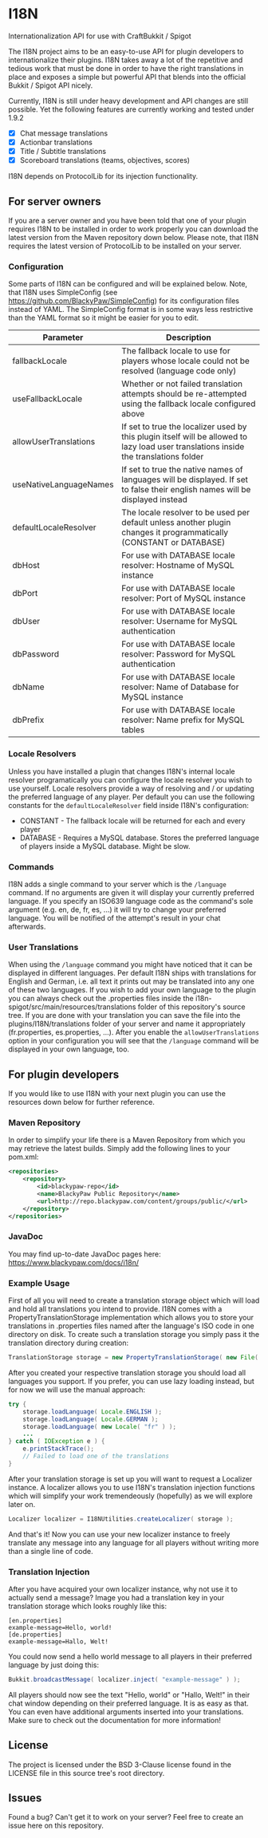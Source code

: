 # I18N
Internationalization API for use with CraftBukkit / Spigot

The I18N project aims to be an easy-to-use API for plugin developers to internationalize their plugins.
I18N takes away a lot of the repetitive and tedious work that must be done in order to have the right
translations in place and exposes a simple but powerful API that blends into the official Bukkit / Spigot
API nicely.

Currently, I18N is still under heavy development and API changes are still possible. Yet the following
features are currently working and tested under 1.9.2

- [x] Chat message translations
- [x] Actionbar translations
- [x] Title / Subtitle translations
- [x] Scoreboard translations (teams, objectives, scores)

I18N depends on ProtocolLib for its injection functionality.

## For server owners

If you are a server owner and you have been told that one of your plugin requires I18N to be installed in
order to work properly you can download the latest version from the Maven repository down below. Please note,
that I18N requires the latest version of ProtocolLib to be installed on your server.

### Configuration

Some parts of I18N can be configured and will be explained below. Note, that I18N uses SimpleConfig (see
https://github.com/BlackyPaw/SimpleConfig) for its configuration files instead of YAML. The SimpleConfig
format is in some ways less restrictive than the YAML format so it might be easier for you to edit.

Parameter				  	| Description
--------------------------- | ---------------------------
fallbackLocale				| The fallback locale to use for players whose locale could not be resolved (language code only)
useFallbackLocale			| Whether or not failed translation attempts should be re-attempted using the fallback locale configured above
allowUserTranslations		| If set to true the localizer used by this plugin itself will be allowed to lazy load user translations inside the translations folder
useNativeLanguageNames		| If set to true the native names of languages will be displayed. If set to false their english names will be displayed instead
defaultLocaleResolver		| The locale resolver to be used per default unless another plugin changes it programmatically (CONSTANT or DATABASE)
dbHost						| For use with DATABASE locale resolver: Hostname of MySQL instance
dbPort						| For use with DATABASE locale resolver: Port of MySQL instance
dbUser						| For use with DATABASE locale resolver: Username for MySQL authentication
dbPassword					| For use with DATABASE locale resolver: Password for MySQL authentication
dbName						| For use with DATABASE locale resolver: Name of Database for MySQL instance
dbPrefix					| For use with DATABASE locale resolver: Name prefix for MySQL tables

### Locale Resolvers

Unless you have installed a plugin that changes I18N's internal locale resolver programatically you can
configure the locale resolver you wish to use yourself. Locale resolvers provide a way of resolving and
/ or updating the preferred language of any player. Per default you can use the following constants for
the `defaultLocaleResolver` field inside I18N's configuration:

* CONSTANT - The fallback locale will be returned for each and every player
* DATABASE - Requires a MySQL database. Stores the preferred language of players inside a MySQL database. Might be slow.

### Commands

I18N adds a single command to your server which is the `/language` command. If no arguments are given
it will display your currently preferred language. If you specify an ISO639 language code as the command's
sole argument (e.g. en, de, fr, es, ...) it will try to change your preferred language. You will be notified
of the attempt's result in your chat afterwards.

### User Translations

When using the `/language` command you might have noticed that it can be displayed in different languages.
Per default I18N ships with translations for English and German, i.e. all text it prints out may be translated
into any one of these two languages. If you wish to add your own language to the plugin you can always check
out the .properties files inside the i18n-spigot/src/main/resources/translations folder of this repository's
source tree. If you are done with your translation you can save the file into the plugins/I18N/translations
folder of your server and name it appropriately (fr.properties, es.properties, ...). After you enable the 
`allowUserTranslations` option in your configuration you will see that the `/language` command will be
displayed in your own language, too.

## For plugin developers

If you would like to use I18N with your next plugin you can use the resources down below for further reference.

### Maven Repository

In order to simplify your life there is a Maven Repository from which you may retrieve the latest builds. Simply
add the following lines to your pom.xml:

```XML
<repositories>
	<repository>
        <id>blackypaw-repo</id>
        <name>BlackyPaw Public Repository</name>
        <url>http://repo.blackypaw.com/content/groups/public/</url>
    </repository>
</repositories>
```

### JavaDoc

You may find up-to-date JavaDoc pages here: https://www.blackypaw.com/docs/i18n/

### Example Usage

First of all you will need to create a translation storage object which will load and hold all translations
you intend to provide. I18N comes with a PropertyTranslationStorage implementation which allows you to store
your translations in .properties files named after the language's ISO code in one directory on disk. To
create such a translation storage you simply pass it the translation directory during creation:

```Java
TranslationStorage storage = new PropertyTranslationStorage( new File( "translations" ) );
```

After you created your respective translation storage you should load all languages you support. If you
prefer, you can use lazy loading instead, but for now we will use the manual approach:

```Java
try {
	storage.loadLanguage( Locale.ENGLISH );
	storage.loadLanguage( Locale.GERMAN );
	storage.loadLanguage( new Locale( "fr" ) );
	...
} catch ( IOException e ) {
	e.printStackTrace();
	// Failed to load one of the translations
}
```

After your translation storage is set up you will want to request a Localizer instance. A localizer allows
you to use I18N's translation injection functions which will simplify your work tremendeously (hopefully)
as we will explore later on.

```Java
Localizer localizer = I18NUtilities.createLocalizer( storage );
```

And that's it! Now you can use your new localizer instance to freely translate any message into any language
for all players without writing more than a single line of code.

### Translation Injection

After you have acquired your own localizer instance, why not use it to actually send a message? Image you had
a translation key in your translation storage which looks roughly like this:

```
[en.properties]
example-message=Hello, world!
[de.properties]
example-message=Hallo, Welt!
```

You could now send a hello world message to all players in their preferred language by just doing this:

```Java
Bukkit.broadcastMessage( localizer.inject( "example-message" ) );
```

All players should now see the text "Hello, world" or "Hallo, Welt!" in their chat window depending on
their preferred language. It is as easy as that. You can even have additional arguments inserted into
your translations. Make sure to check out the documentation for more information!

## License

The project is licensed under the BSD 3-Clause license found in the LICENSE file in this source tree's root
directory.

## Issues

Found a bug? Can't get it to work on your server? Feel free to create an issue here on this repository.
